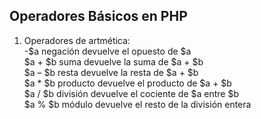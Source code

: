 ## Operadores Básicos en PHP

1. Operadores de artmética:  
-$a	negación	devuelve el opuesto de $a  
$a + $b	suma	devuelve la suma de $a + $b  
$a – $b	resta	devuelve la resta de $a + $b  
$a * $b	producto	devuelve el producto de $a + $b  
$a / $b	división	devuelve el cociente de $a entre $b  
$a % $b	módulo	devuelve el resto de la división entera  
